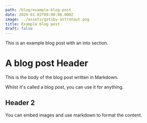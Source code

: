 ```yaml
---
path: /blog/example-blog-post
date: 2020-01-02T09:00:00.000Z
image: ../assets/gatsby-astronaut.png
title: Example blog post
draft: false
---
```


This is an example blog post with an into section.

<!-- end -->

# A blog post Header

This is the body of the blog post written in Markdown.

Whilst it's called a blog post, you can use it for anything.

## Header 2

You can embed images and use markdown to format the content.
